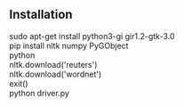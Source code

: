 ## Installation

sudo apt-get install python3-gi gir1.2-gtk-3.0<br />
pip install nltk numpy PyGObject<br />
python<br />
nltk.download('reuters')<br />
nltk.download('wordnet')<br />
exit()<br />
python driver.py<br />
